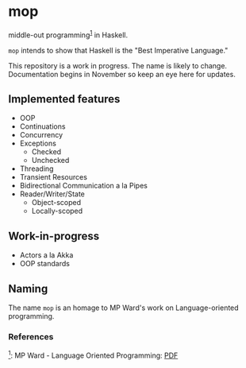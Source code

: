 # mop
middle-out programming<sup>[1](#middle-out-def)</sup><a name="middle-out"></a> in Haskell.

`mop` intends to show that Haskell is the "Best Imperative Language."

This repository is a work in progress. The name is likely to change. Documentation begins in November so keep an eye here for updates. 

## Implemented features

* OOP
* Continuations
* Concurrency
* Exceptions
  * Checked
  * Unchecked
* Threading
* Transient Resources
* Bidirectional Communication a la Pipes
* Reader/Writer/State
  * Object-scoped
  * Locally-scoped

## Work-in-progress

* Actors a la Akka
* OOP standards

## Naming

The name `mop` is an homage to MP Ward's work on Language-oriented programming.

### References

<a name="middle-out-def">[<sup>1</sup>](#middle-out):</a> MP Ward - Language Oriented Programming: <a href="http://www.cse.dmu.ac.uk/~mward/martin/papers/middle-out-t.ps.gz">PDF</a>
